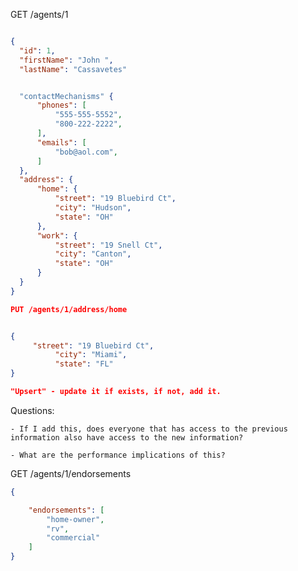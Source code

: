 

GET /agents/1

```json

{
  "id": 1,
  "firstName": "John ",
  "lastName": "Cassavetes"


  "contactMechanisms" {
      "phones": [
          "555-555-5552",
          "800-222-2222",
      ],
      "emails": [
          "bob@aol.com",
      ]
  },
  "address": {
      "home": {
          "street": "19 Bluebird Ct",
          "city": "Hudson",
          "state": "OH"
      },
      "work": {
          "street": "19 Snell Ct",
          "city": "Canton",
          "state": "OH"
      }
  }
}

PUT /agents/1/address/home


{         
     "street": "19 Bluebird Ct",
          "city": "Miami",
          "state": "FL"
}

"Upsert" - update it if exists, if not, add it.
```
Questions:

    - If I add this, does everyone that has access to the previous information also have access to the new information?

    - What are the performance implications of this?


GET /agents/1/endorsements

```json
{

    "endorsements": [
        "home-owner",
        "rv",
        "commercial"
    ]
}


```


